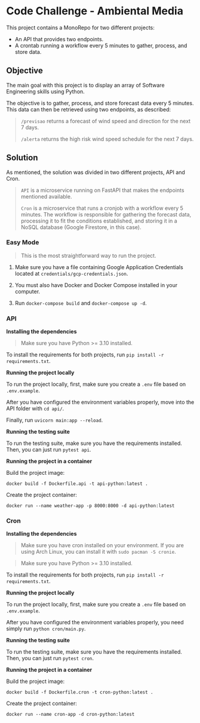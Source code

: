 # Code Challenge - Ambiental Media

This project contains a MonoRepo for two different projects:

- An API that provides two endpoints.
- A crontab running a workflow every 5 minutes to gather, process, and store data.

## Objective

The main goal with this project is to display an array of Software Engineering skills using Python.

The objective is to gather, process, and store forecast data every 5 minutes. This data can then be retrieved using two endpoints, as described:

> `/previsao` returns a forecast of wind speed and direction for the next 7 days.
>
> `/alerta` returns the high risk wind speed schedule for the next 7 days.

## Solution

As mentioned, the solution was divided in two different projects, API and Cron.

> `API` is a microservice running on FastAPI that makes the endpoints mentioned available.
>
> `Cron` is a microservice that runs a cronjob with a workflow every 5 minutes. The workflow is responsible for gathering the forecast data, processing it to fit the conditions established, and storing it in a NoSQL database (Google Firestore, in this case).

### Easy Mode

> This is the most straightforward way to run the project.

1. Make sure you have a file containing Google Application Credentials located at `credentials/gcp-credentials.json`.

2. You must also have Docker and Docker Compose installed in your computer.

3. Run `docker-compose build` and `docker-compose up -d`.

### API

**Installing the dependencies**

> Make sure you have Python >= 3.10 installed.

To install the requirements for both projects, run `pip install -r requirements.txt`.

**Running the project locally**

To run the project locally, first, make sure you create a `.env` file based on `.env.example`.

After you have configured the environment variables properly, move into the API folder with `cd api/`.

Finally, run `uvicorn main:app --reload`.

**Running the testing suite**

To run the testing suite, make sure you have the requirements installed. Then, you can just run `pytest api`.

**Running the project in a container**

Build the project image:

`docker build -f Dockerfile.api -t api-python:latest .`

Create the project container:

`docker run --name weather-app -p 8000:8000 -d api-python:latest`

### Cron

**Installing the dependencies**
> Make sure you have cron installed on your environment. If you are using Arch Linux, you can install it with `sudo pacman -S cronie`.

> Make sure you have Python >= 3.10 installed.

To install the requirements for both projects, run `pip install -r requirements.txt`.

**Running the project locally**

To run the project locally, first, make sure you create a `.env` file based on `.env.example`.

After you have configured the environment variables properly, you need simply run `python cron/main.py`.

**Running the testing suite**

To run the testing suite, make sure you have the requirements installed. Then, you can just run `pytest cron`.

**Running the project in a container**

Build the project image:

`docker build -f Dockerfile.cron -t cron-python:latest .`

Create the project container:

`docker run --name cron-app -d cron-python:latest`
